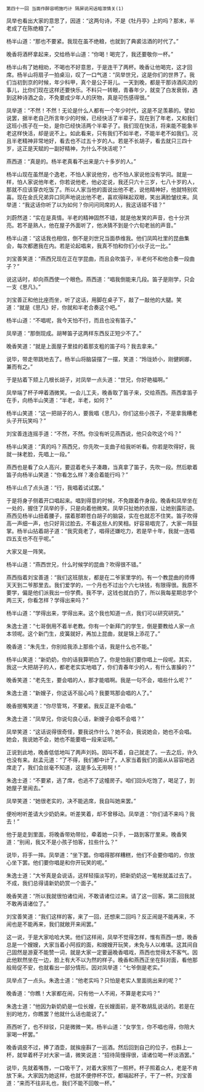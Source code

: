     第四十一回 当面作醉容明施巧计 隔屏说闲话暗泄情关(1) 

   凤举也看出大家的意思了，因道：“这两句诗，不是《牡丹亭》上的吗？那末，半老成了在陈绝粮了。”

   杨半山道：“那也不要紧。我现在虽不绝粮，也就到了典裘沽酒的时代了。”

   晚香将酒杯拿起来，交给杨半山道：“你喝！喝完了，我还要敬你一杯。”

   杨半山有了她相劝，不喝也不好意思，于是连干了两杯。晚香让他喝完，这才回席。杨半山将扇子一拍桌沿，叹了一口气道：“凤举世兄，这是你们的世界了。我们当初到京的时候，年少科甲，真个是公子哥儿。一天到晚，都是干那诗酒风流的事儿，比你们现在这样还要快乐。不料只一转眼，青春年少，就变了白发衰弱，遇到这种诗酒之会，不免要成少年人的厌物，真是可伤感得很。”

   凤举道：“不然！不然！无论是什么人都有一个年少时代，这是不足羡慕的。譬如说罢，据半老自己所言年少的时候，已经快活了半辈子，现在到了年老，又和我们这班小孩子在一处，是你已经快活两个半辈子了。我们现在快活，将来能不能象半老这样快活，却是说不上。如此看来，只有我们不如半老，不能半老不如我们。况且半老精神非常地好，看去也不过五十岁的人。若是不长胡子，看去就只三四十岁，这正是天赋的一副好精神，为什么不快活呢？”

   燕西道：“真是的。杨半老真看不出来是六十多岁的人。”

   杨半山现在虽然是个逸老，不怕人家说他穷，也不怕人家说他没有学问。就是一样，怕人家说他年老，你若说他老，他必定说，我还只六十三岁，七八十岁的人，那就不应该穿衣吃饭了。所以人家当他的面说出他不老，说他精神好，他就特别欢喜。现在金氏兄弟异口同声地说出他不老，喜欢得眯起双眼，笑出满脸皱纹来。凤举道：“我这话你听了以为如何？你问问同席的人，我这话错不错？”

   刘蔚然道：“实在是真情。半老的精神固然不错，就是他发笑的声音，也十分洪亮。若不是熟人，他在屋子外面听了，他决猜不到是个六旬老翁的声音。”

   杨半山道：“这话我也相信，倒不是刘世兄当面恭维我。他们凤鸣社里的昆曲集会，每次都邀我在内。若是论起唱来，我真不怕和你们小伙子比一比。”

   刘宝善笑道：“燕西兄现在正在学昆曲，而且会吹笛子，半老何不和他合奏一段曲子？”

   说这话时，却向燕西使一个眼色。燕西道：“唱我倒能来几段。笛子是刚学，只会一支《思凡》。”

   刘宝善正和他比座而坐，听了这话，用脚在桌子下，敲了一敲他的大腿。笑道：“就是《思凡》好，你就和半老合奏这个吧。”

   杨半山道：“不唱呢，我今天怕不行，而且也没有笛子。”

   凤举道：“那倒现成。胡琴笛子这两样东西反正短少不了。”

   晚香笑道：“就是上面屋子里挂的着那支粗的笛子吗？我去拿来。”

   说毕，带走带跳地去了。杨半山将脑袋摆了一摆，笑道：“玲珑娇小，刚健婀娜，兼而有之。”

   于是拈着下颏上几根长胡子，对凤举一点头道：“世兄，你好艳福啊。”

   凤举端了杯子呷着酒微笑。一会儿工夫，晚香取了笛子来，交给燕西。燕西拿笛子在手，向杨半山笑道：“半老，半老，如何？”

   杨半山笑道：“这一把胡子的人，要我唱《思凡》，你们这些小孩子，不是拿我糟老头子开玩笑吗？”

   刘宝善连连摇手道：“不然，不然。你没有听见燕西说，他只会吹这个吗？”

   杨半山笑道：“真的吗？燕西兄，你先吹一支曲子给我听听看。你若是吹得好，我就一抹老脸，先唱上一段。”

   燕西也是看了众人高兴，要逗着老头子凑趣，当真拿了笛子，先吹一段。然后歇着笛子向杨半山笑道：“你看怎么样？凑合着能行吗？”

   杨半山点了点头道：“行，我唱着试试罢。”

   于是将身子侧着开口唱起来。唱到得意的时候，不免跟着作身段。晚香和凤举坐在一处的，握住了凤举的手，只是向着他微笑。凤举只扯她的衣服，让她别露形迹。燕西见杨半山扭着腰子，摆着那颗苍白胡子的脑袋，实在也就忍不住笑。笛子吹得高一声细一声，也只好背过脸去，不看这些人的笑相。好容易唱完了，大家一阵鼓掌。杨半山拈着胡子道：“我究竟老了，唱得还嫌吃力，若是早十年，我就一连唱四五支也不在乎呢。”

   大家又是一阵笑。

   杨半山道：“燕西世兄，什么时候学的昆曲？吹得很不错。”

   燕西指着刘宝善道：“我们这班朋友，都是在二爷家里学的。有一个教昆曲的师傅天天到二爷那里去。我们爱学的，一个月也不过出个六七块钱，有限得很。我原不要学，偏是他们派我出一份学费。我不学，这钱也就白扔了，所以我每星期总学个两三天，你看怎样？学得出来吗？”

   杨半山道：“学得出来，学得出来。这个我也知道一点，我们可以研究研究。”

   朱逸士道：“七哥倒用不着半老教。你有一个新拜门的学生，倒是要教给人家一点本领呢。这个新门生，皮簧就好，再加上昆曲，就是锦上添花了。”

   晚香道：“朱先生，你别给我添上那些个话，我是什么也不能。”

   杨半山笑道：“新奶奶，你的话我算明白了。你是怕我们要你唱上一段呢。其实，我这一大把胡子的人，都老老实实地唱了，你们青春年少的人，有什么害臊的？”

   晚香笑道：“老先生，要会唱的人，那才能唱啊。我是一句不会，唱些什么呢？”

   朱逸士道：“新嫂子，你这话不屈心吗？我要骂那会唱的人了。”

   晚香抿嘴笑道：“你尽管骂，不要紧。我反正是不会唱。”

   朱逸士道：“凤举兄，你说句良心话，新嫂子会唱不会唱？”

   凤举笑道：“这话说得很奇怪，要我说作什么？她不会，我说她会，她也不会唱。她会，我说她不会，她也不能要唱一段来证明。”

   正说到此地，晚香低低地叫了两声刘妈。因叫不着，自己就走了。一去之后，许久也没有来。赵孟元道：“了不得，我们都中计了。人家当着我们的面从从容容地逃席走了，我们会丝毫不知道，这是多么无用啊！”

   朱逸士道：“不要紧，逃了席，也逃不了这幢房子。咱们回头吃饱了，喝足了，到她屋子里闹去。”

   凤举笑道：“她很老实的，决不能逃席，我自叫她来罢。”

   便吩咐听差请大少奶奶来。听差笑着，却不曾移动。凤举道：“你们请不来吗？我去！”

   他于是走到里面，将晚香带劝带拉，牵着她一只手，一路到客厅里来。晚香笑道：“别闹，我又不是小孩子怕客，拉些什么？”

   说毕，将手一摔。凤举道：“坐下罢。你唱得那样糟糕，他们不会要你唱的，你放心坐下罢。他们要你唱是和你开玩笑的呢。”

   朱逸士道：“大爷真是会说话，这样轻描淡写的，把新奶奶这一笔帐就盖过去了。不成，我们总得请新奶奶赏一个面子。”

   晚香笑道：“所以我就很怕诸位闹，不敢请诸位过来。请了这一回客。第二回我就不敢再请诸位了。”

   刘宝善笑道：“我们这样的客，来了一回，还想来二回吗？反正闹是不能再来，不闹也是不能再来，我们就敞开来闹罢。”

   这一说，于是大家哈哈大笑。他们这样闹，凤举不觉得怎样，惟有燕西一想，晚香总是一个嫂嫂，大家当着小阿叔的面，和嫂嫂开玩笑，未免与人以难堪。这其间自己固然是游夏不能赞一词，就是大家一定要逼晚香唱戏，燕西也觉得太不客气。因此他默然坐在一边，脸上有大不以为然的样子。晚香和燕西正坐在斜对面，看他那般局促不安，也就看出一部分情形。因对凤举道：“七爷倒是老实。”

   凤举点了一点头。朱逸士道：“他老实吗？只怕是老实人里面挑出来的呢？”

   晚香道：“你瞧！大家都在闹，只有他一人不闹，不算是老实吗？”

   朱逸士道：“他因为新奶奶是一位长嫂，在长嫂面前，是不敢胡乱说话的。若是在别的地方，你瞧罢？他就什么话也能说了。”

   燕西听了，也不辩驳，只是微微一笑。杨半山道：“女学生，你不唱也得，你陪大家喝一杯罢。”

   晚香调皮不过，捧了酒壶，就挨座斟了一巡酒。然后回到自己的位子，也斟上一杯，就举着杯子对大家一请，微笑说道：“招待简慢得很，请诸位喝一杯淡酒罢。”

   说毕，先就着嘴唇，一口吸干了，对着大家照了一照杯。杯子照着众人，老是不肯放下来。大家因为她这样，也就不便停杯不饮，都端起杯子，干了一杯。刘宝善道：“来而不往非礼也，我们不能不回敬一杯。”


